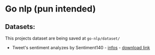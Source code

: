 # Go nlp (pun intended)

## Datasets:

This projects dataset are being saved at `go-nlp/dataset/`

- Tweet's sentiment analyzes by Sentiment140 - [infos](http://help.sentiment140.com/for-students/) - [download link](https://drive.google.com/uc?id=0B04GJPshIjmPRnZManQwWEdTZjg&export=download)